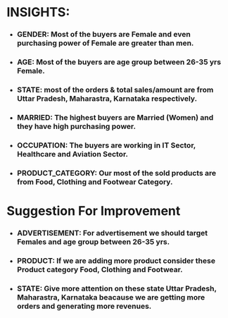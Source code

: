 # INSIGHTS:

* ### GENDER: Most of the buyers are Female and even purchasing power of Female are greater than men.
* ### AGE: Most of the buyers are age group between 26-35 yrs Female.
* ### STATE: most of the orders & total sales/amount are from Uttar Pradesh, Maharastra, Karnataka respectively.
* ### MARRIED: The highest buyers are Married (Women) and they have high purchasing power. 
* ### OCCUPATION: The buyers are working in IT Sector, Healthcare and Aviation Sector.
* ### PRODUCT_CATEGORY: Our most of the sold products are from Food, Clothing and Footwear Category.

# Suggestion For Improvement

* ### ADVERTISEMENT: For advertisement we should target Females and age group between 26-35 yrs. 
* ### PRODUCT: If we are adding more product consider these Product category Food, Clothing and Footwear. 
* ### STATE: Give more attention on these state Uttar Pradesh, Maharastra, Karnataka beacause we are getting more orders and generating more revenues. 
